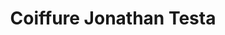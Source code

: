 ---
title: "Coiffure Jonathan Testa"
url: /villefranche-sur-saone/coiffure-jonathan-testa/
shop: coiffeur
---
